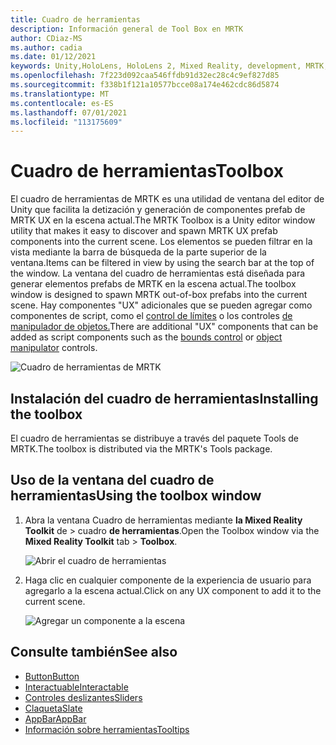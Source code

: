 ```yaml
---
title: Cuadro de herramientas
description: Información general de Tool Box en MRTK
author: CDiaz-MS
ms.author: cadia
ms.date: 01/12/2021
keywords: Unity,HoloLens, HoloLens 2, Mixed Reality, development, MRTK, MRTK ToolBox
ms.openlocfilehash: 7f223d092caa546ffdb91d32ec28c4c9ef827d85
ms.sourcegitcommit: f338b1f121a10577bcce08a174e462cdc86d5874
ms.translationtype: MT
ms.contentlocale: es-ES
ms.lasthandoff: 07/01/2021
ms.locfileid: "113175609"
---
```

# <a name="toolbox"></a><span data-ttu-id="3ba5a-104">Cuadro de herramientas</span><span class="sxs-lookup"><span data-stu-id="3ba5a-104">Toolbox</span></span>

<span data-ttu-id="3ba5a-105">El cuadro de herramientas de MRTK es una utilidad de ventana del editor de Unity que facilita la detización y generación de componentes prefab de MRTK UX en la escena actual.</span><span class="sxs-lookup"><span data-stu-id="3ba5a-105">The MRTK Toolbox is a Unity editor window utility that makes it easy to discover and spawn MRTK UX prefab components into the current scene.</span></span> <span data-ttu-id="3ba5a-106">Los elementos se pueden filtrar en la vista mediante la barra de búsqueda de la parte superior de la ventana.</span><span class="sxs-lookup"><span data-stu-id="3ba5a-106">Items can be filtered in view by using the search bar at the top of the window.</span></span> <span data-ttu-id="3ba5a-107">La ventana del cuadro de herramientas está diseñada para generar elementos prefabs de MRTK en la escena actual.</span><span class="sxs-lookup"><span data-stu-id="3ba5a-107">The toolbox window is designed to spawn MRTK out-of-box prefabs into the current scene.</span></span> <span data-ttu-id="3ba5a-108">Hay componentes "UX" adicionales que se pueden agregar como componentes de script, como el [control de límites](bounds-control.md) o los controles [de manipulador de objetos.](object-manipulator.md)</span><span class="sxs-lookup"><span data-stu-id="3ba5a-108">There are additional "UX" components that can be added as script components such as the [bounds control](bounds-control.md) or [object manipulator](object-manipulator.md) controls.</span></span>

![Cuadro de herramientas de MRTK](../images/Tools/MRTKToolboxWindow.png)

## <a name="installing-the-toolbox"></a><span data-ttu-id="3ba5a-110">Instalación del cuadro de herramientas</span><span class="sxs-lookup"><span data-stu-id="3ba5a-110">Installing the toolbox</span></span>

<span data-ttu-id="3ba5a-111">El cuadro de herramientas se distribuye a través del paquete Tools de MRTK.</span><span class="sxs-lookup"><span data-stu-id="3ba5a-111">The toolbox is distributed via the MRTK's Tools package.</span></span>

## <a name="using-the-toolbox-window"></a><span data-ttu-id="3ba5a-112">Uso de la ventana del cuadro de herramientas</span><span class="sxs-lookup"><span data-stu-id="3ba5a-112">Using the toolbox window</span></span>

1. <span data-ttu-id="3ba5a-113">Abra la ventana Cuadro de herramientas mediante **la Mixed Reality Toolkit** de > cuadro **de herramientas**.</span><span class="sxs-lookup"><span data-stu-id="3ba5a-113">Open the Toolbox window via the **Mixed Reality Toolkit** tab > **Toolbox**.</span></span>

    ![Abrir el cuadro de herramientas](https://user-images.githubusercontent.com/25975362/73321589-ccfbc100-41f7-11ea-8f1a-89c4f68e12f7.gif)

1. <span data-ttu-id="3ba5a-115">Haga clic en cualquier componente de la experiencia de usuario para agregarlo a la escena actual.</span><span class="sxs-lookup"><span data-stu-id="3ba5a-115">Click on any UX component to add it to the current scene.</span></span>

    ![Agregar un componente a la escena](https://user-images.githubusercontent.com/25975362/73321582-c9683a00-41f7-11ea-8bac-bf8efdb2fbe3.gif)

## <a name="see-also"></a><span data-ttu-id="3ba5a-117">Consulte también</span><span class="sxs-lookup"><span data-stu-id="3ba5a-117">See also</span></span>

- [<span data-ttu-id="3ba5a-118">Button</span><span class="sxs-lookup"><span data-stu-id="3ba5a-118">Button</span></span>](button.md)
- [<span data-ttu-id="3ba5a-119">Interactuable</span><span class="sxs-lookup"><span data-stu-id="3ba5a-119">Interactable</span></span>](interactable.md)
- [<span data-ttu-id="3ba5a-120">Controles deslizantes</span><span class="sxs-lookup"><span data-stu-id="3ba5a-120">Sliders</span></span>](sliders.md)
- [<span data-ttu-id="3ba5a-121">Claqueta</span><span class="sxs-lookup"><span data-stu-id="3ba5a-121">Slate</span></span>](slate.md)
- [<span data-ttu-id="3ba5a-122">AppBar</span><span class="sxs-lookup"><span data-stu-id="3ba5a-122">AppBar</span></span>](app-bar.md)
- [<span data-ttu-id="3ba5a-123">Información sobre herramientas</span><span class="sxs-lookup"><span data-stu-id="3ba5a-123">Tooltips</span></span>](tooltip.md)
